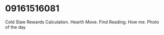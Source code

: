 # 09161516081
Cold Slaw 
Rewards Calculation. 
Hearth Move. 
Find Reading. 
How me. 
Photo of the day 
